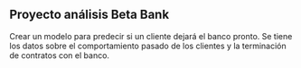 ## Proyecto análisis Beta Bank
Crear un modelo para predecir si un cliente dejará el banco pronto. Se tiene los datos sobre el comportamiento pasado de los clientes y la terminación de contratos con el banco.